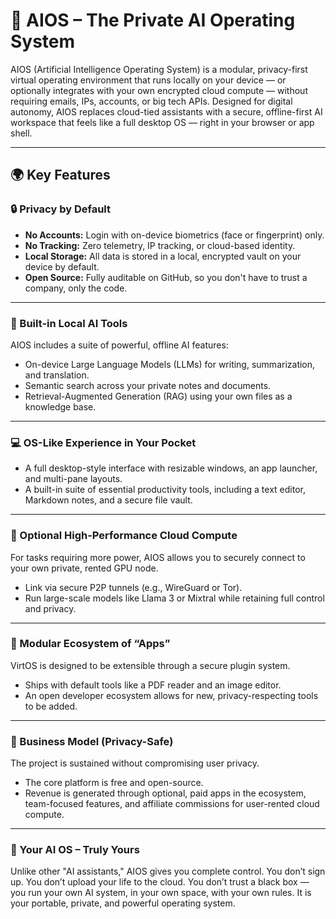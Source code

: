 # 🧠 AIOS – The Private AI Operating System

AIOS (Artificial Intelligence Operating System) is a modular, privacy-first virtual operating environment that runs locally on your device — or optionally integrates with your own encrypted cloud compute — without requiring emails, IPs, accounts, or big tech APIs. Designed for digital autonomy, AIOS replaces cloud-tied assistants with a secure, offline-first AI workspace that feels like a full desktop OS — right in your browser or app shell.

---

## 🌍 Key Features

### 🔒 Privacy by Default

* **No Accounts:** Login with on-device biometrics (face or fingerprint) only.
* **No Tracking:** Zero telemetry, IP tracking, or cloud-based identity.
* **Local Storage:** All data is stored in a local, encrypted vault on your device by default.
* **Open Source:** Fully auditable on GitHub, so you don't have to trust a company, only the code.

---

### 🧠 Built-in Local AI Tools

AIOS includes a suite of powerful, offline AI features:
* On-device Large Language Models (LLMs) for writing, summarization, and translation.
* Semantic search across your private notes and documents.
* Retrieval-Augmented Generation (RAG) using your own files as a knowledge base.

---

### 💻 OS-Like Experience in Your Pocket

* A full desktop-style interface with resizable windows, an app launcher, and multi-pane layouts.
* A built-in suite of essential productivity tools, including a text editor, Markdown notes, and a secure file vault.

---

### 🚀 Optional High-Performance Cloud Compute

For tasks requiring more power, AIOS allows you to securely connect to your own private, rented GPU node.
* Link via secure P2P tunnels (e.g., WireGuard or Tor).
* Run large-scale models like Llama 3 or Mixtral while retaining full control and privacy.

---

### 🧩 Modular Ecosystem of “Apps”

VirtOS is designed to be extensible through a secure plugin system.
* Ships with default tools like a PDF reader and an image editor.
* An open developer ecosystem allows for new, privacy-respecting tools to be added.

---

### 💸 Business Model (Privacy-Safe)

The project is sustained without compromising user privacy.
* The core platform is free and open-source.
* Revenue is generated through optional, paid apps in the ecosystem, team-focused features, and affiliate commissions for user-rented cloud compute.

---

### 🧱 Your AI OS – Truly Yours

Unlike other "AI assistants," AIOS gives you complete control. You don’t sign up. You don’t upload your life to the cloud. You don’t trust a black box — you run your own AI system, in your own space, with your own rules. It is your portable, private, and powerful operating system.
